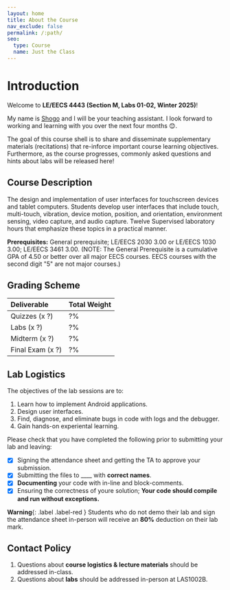 ```yaml
---
layout: home
title: About the Course
nav_exclude: false
permalink: /:path/
seo:
  type: Course
  name: Just the Class
---
```


# Introduction
Welcome to **LE/EECS 4443 (Section M, Labs 01-02, Winter 2025)**! 

My name is [Shogo](https://ca.linkedin.com/in/shogo-toyonaga) and I will be your teaching assistant. I look forward to working and learning with you over the next four months 😊.

The goal of this course shell is to share and disseminate supplementary materials (recitations) that re-inforce important course learning objectives. Furthermore, as the course progresses, commonly asked questions and hints about labs will be released here!

## Course Description
The design and implementation of user interfaces for touchscreen devices and tablet computers. Students develop user interfaces that include touch, multi-touch, vibration, device motion, position, and orientation, environment sensing, video capture, and audio capture. Twelve Supervised laboratory hours that emphasize these topics in a practical manner. 

**Prerequisites:** General prerequisite; LE/EECS 2030 3.00 or LE/EECS 1030 3.00; LE/EECS 3461 3.00. (NOTE: The General Prerequisite is a cumulative GPA of 4.50 or better over all major EECS courses. EECS courses with the second digit "5" are not major courses.)

## Grading Scheme 

<div class="code-example" markdown="1">

| Deliverable | Total Weight |
|:-------------|:------------------|
| Quizzes (x ?) | ?% |
| Labs (x ?) | ?% |
| Midterm (x ?) | ?% |
| Final Exam (x ?) | ?% |

</div>

## Lab Logistics
The objectives of the lab sessions are to:
  1. Learn how to implement Android applications.
  2. Design user interfaces.  
  3. Find, diagnose, and eliminate bugs in code with logs and the debugger.  
  4. Gain hands-on experiental learning.

Please check that you have completed the following prior to submitting your lab and leaving:
- [x] Signing the attendance sheet and getting the TA to approve your submission.
- [x] Submitting the files to ____ with **correct names**. 
- [x] **Documenting** your code with in-line and block-comments.
- [x] Ensuring the correctness of youre solution; **Your code should compile and run without exceptions.**

**Warning**{: .label .label-red } Students who do not demo their lab and sign the attendance sheet in-person will receive an **80%** deduction on their lab mark.

## Contact Policy
1. Questions about **course logistics & lecture materials** should be addressed in-class. 
2. Questions about **labs** should be addressed in-person at LAS1002B.